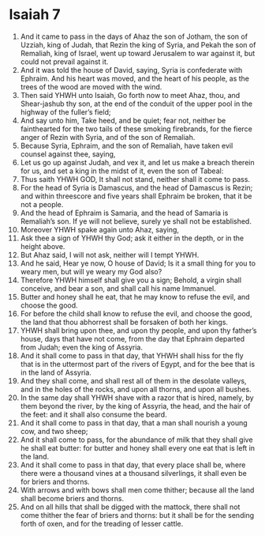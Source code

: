 ﻿# Isaiah  7
1. And it came to pass in the days of Ahaz the son of Jotham, the son of Uzziah, king of Judah, that Rezin the king of Syria, and Pekah the son of Remaliah, king of Israel, went up toward Jerusalem to war against it, but could not prevail against it. 
2. And it was told the house of David, saying, Syria is confederate with Ephraim. And his heart was moved, and the heart of his people, as the trees of the wood are moved with the wind. 
3. Then said YHWH unto Isaiah, Go forth now to meet Ahaz, thou, and Shear-jashub thy son, at the end of the conduit of the upper pool in the highway of the fuller’s field; 
4. And say unto him, Take heed, and be quiet; fear not, neither be fainthearted for the two tails of these smoking firebrands, for the fierce anger of Rezin with Syria, and of the son of Remaliah. 
5. Because Syria, Ephraim, and the son of Remaliah, have taken evil counsel against thee, saying, 
6. Let us go up against Judah, and vex it, and let us make a breach therein for us, and set a king in the midst of it, even the son of Tabeal: 
7. Thus saith YHWH GOD, It shall not stand, neither shall it come to pass. 
8. For the head of Syria is Damascus, and the head of Damascus is Rezin; and within threescore and five years shall Ephraim be broken, that it be not a people. 
9. And the head of Ephraim is Samaria, and the head of Samaria is Remaliah’s son. If ye will not believe, surely ye shall not be established. 
10.  Moreover YHWH spake again unto Ahaz, saying, 
11. Ask thee a sign of YHWH thy God; ask it either in the depth, or in the height above. 
12. But Ahaz said, I will not ask, neither will I tempt YHWH. 
13. And he said, Hear ye now, O house of David; Is it a small thing for you to weary men, but will ye weary my God also? 
14. Therefore YHWH himself shall give you a sign; Behold, a virgin shall conceive, and bear a son, and shall call his name Immanuel. 
15. Butter and honey shall he eat, that he may know to refuse the evil, and choose the good. 
16. For before the child shall know to refuse the evil, and choose the good, the land that thou abhorrest shall be forsaken of both her kings. 
17.  YHWH shall bring upon thee, and upon thy people, and upon thy father’s house, days that have not come, from the day that Ephraim departed from Judah; even the king of Assyria. 
18. And it shall come to pass in that day, that YHWH shall hiss for the fly that is in the uttermost part of the rivers of Egypt, and for the bee that is in the land of Assyria. 
19. And they shall come, and shall rest all of them in the desolate valleys, and in the holes of the rocks, and upon all thorns, and upon all bushes. 
20. In the same day shall YHWH shave with a razor that is hired, namely, by them beyond the river, by the king of Assyria, the head, and the hair of the feet: and it shall also consume the beard. 
21. And it shall come to pass in that day, that a man shall nourish a young cow, and two sheep; 
22. And it shall come to pass, for the abundance of milk that they shall give he shall eat butter: for butter and honey shall every one eat that is left in the land. 
23. And it shall come to pass in that day, that every place shall be, where there were a thousand vines at a thousand silverlings, it shall even be for briers and thorns. 
24. With arrows and with bows shall men come thither; because all the land shall become briers and thorns. 
25. And on all hills that shall be digged with the mattock, there shall not come thither the fear of briers and thorns: but it shall be for the sending forth of oxen, and for the treading of lesser cattle. 
